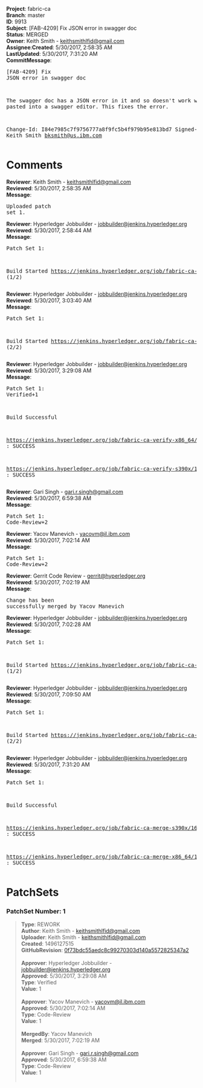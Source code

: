 <strong>Project</strong>: fabric-ca</br><strong>Branch</strong>: master<br><strong>ID</strong>: 9913<br><strong>Subject</strong>: [FAB-4209] Fix JSON error in swagger doc<br><strong>Status</strong>: MERGED<br><strong>Owner</strong>: Keith Smith - keithsmithlfid@gmail.com<br><strong>Assignee</strong>:<strong>Created</strong>: 5/30/2017, 2:58:35 AM<br><strong>LastUpdated</strong>: 5/30/2017, 7:31:20 AM<br><strong>CommitMessage</strong>:<br><pre>[FAB-4209] Fix JSON error in swagger doc

The swagger doc has a JSON error in it and so doesn't work when
pasted into a swagger editor.  This fixes the error.

Change-Id: I84e7985c7f9756777a8f9fc5b4f979b95e813bd7
Signed-off-by: Keith Smith <bksmith@us.ibm.com>
</pre><h1>Comments</h1><strong>Reviewer</strong>: Keith Smith - keithsmithlfid@gmail.com<br><strong>Reviewed</strong>: 5/30/2017, 2:58:35 AM<br><strong>Message</strong>: <pre>Uploaded patch set 1.</pre><strong>Reviewer</strong>: Hyperledger Jobbuilder - jobbuilder@jenkins.hyperledger.org<br><strong>Reviewed</strong>: 5/30/2017, 2:58:44 AM<br><strong>Message</strong>: <pre>Patch Set 1:

Build Started https://jenkins.hyperledger.org/job/fabric-ca-verify-s390x/1011/ (1/2)</pre><strong>Reviewer</strong>: Hyperledger Jobbuilder - jobbuilder@jenkins.hyperledger.org<br><strong>Reviewed</strong>: 5/30/2017, 3:03:40 AM<br><strong>Message</strong>: <pre>Patch Set 1:

Build Started https://jenkins.hyperledger.org/job/fabric-ca-verify-x86_64/1004/ (2/2)</pre><strong>Reviewer</strong>: Hyperledger Jobbuilder - jobbuilder@jenkins.hyperledger.org<br><strong>Reviewed</strong>: 5/30/2017, 3:29:08 AM<br><strong>Message</strong>: <pre>Patch Set 1: Verified+1

Build Successful 

https://jenkins.hyperledger.org/job/fabric-ca-verify-x86_64/1004/ : SUCCESS

https://jenkins.hyperledger.org/job/fabric-ca-verify-s390x/1011/ : SUCCESS</pre><strong>Reviewer</strong>: Gari Singh - gari.r.singh@gmail.com<br><strong>Reviewed</strong>: 5/30/2017, 6:59:38 AM<br><strong>Message</strong>: <pre>Patch Set 1: Code-Review+2</pre><strong>Reviewer</strong>: Yacov Manevich - yacovm@il.ibm.com<br><strong>Reviewed</strong>: 5/30/2017, 7:02:14 AM<br><strong>Message</strong>: <pre>Patch Set 1: Code-Review+2</pre><strong>Reviewer</strong>: Gerrit Code Review - gerrit@hyperledger.org<br><strong>Reviewed</strong>: 5/30/2017, 7:02:19 AM<br><strong>Message</strong>: <pre>Change has been successfully merged by Yacov Manevich</pre><strong>Reviewer</strong>: Hyperledger Jobbuilder - jobbuilder@jenkins.hyperledger.org<br><strong>Reviewed</strong>: 5/30/2017, 7:02:28 AM<br><strong>Message</strong>: <pre>Patch Set 1:

Build Started https://jenkins.hyperledger.org/job/fabric-ca-merge-s390x/165/ (1/2)</pre><strong>Reviewer</strong>: Hyperledger Jobbuilder - jobbuilder@jenkins.hyperledger.org<br><strong>Reviewed</strong>: 5/30/2017, 7:09:50 AM<br><strong>Message</strong>: <pre>Patch Set 1:

Build Started https://jenkins.hyperledger.org/job/fabric-ca-merge-x86_64/165/ (2/2)</pre><strong>Reviewer</strong>: Hyperledger Jobbuilder - jobbuilder@jenkins.hyperledger.org<br><strong>Reviewed</strong>: 5/30/2017, 7:31:20 AM<br><strong>Message</strong>: <pre>Patch Set 1:

Build Successful 

https://jenkins.hyperledger.org/job/fabric-ca-merge-s390x/165/ : SUCCESS

https://jenkins.hyperledger.org/job/fabric-ca-merge-x86_64/165/ : SUCCESS</pre><h1>PatchSets</h1><h3>PatchSet Number: 1</h3><blockquote><strong>Type</strong>: REWORK<br><strong>Author</strong>: Keith Smith - keithsmithlfid@gmail.com<br><strong>Uploader</strong>: Keith Smith - keithsmithlfid@gmail.com<br><strong>Created</strong>: 1496127515<br><strong>GitHubRevision</strong>: [0f73bdc55aedc8c99270303d140a5572825347a2](https://github.com/hyperledger/fabric-ca/commit/0f73bdc55aedc8c99270303d140a5572825347a2)<br><br><strong>Approver</strong>: Hyperledger Jobbuilder - jobbuilder@jenkins.hyperledger.org<br><strong>Approved</strong>: 5/30/2017, 3:29:08 AM<br><strong>Type</strong>: Verified<br><strong>Value</strong>: 1<br><br><strong>Approver</strong>: Yacov Manevich - yacovm@il.ibm.com<br><strong>Approved</strong>: 5/30/2017, 7:02:14 AM<br><strong>Type</strong>: Code-Review<br><strong>Value</strong>: 1<br><br><strong>MergedBy</strong>: Yacov Manevich<br><strong>Merged</strong>: 5/30/2017, 7:02:19 AM<br><br><strong>Approver</strong>: Gari Singh - gari.r.singh@gmail.com<br><strong>Approved</strong>: 5/30/2017, 6:59:38 AM<br><strong>Type</strong>: Code-Review<br><strong>Value</strong>: 1<br><br></blockquote>